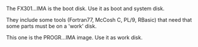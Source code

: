 The FX301...IMA is the boot disk. Use it as boot and system disk.

They include some tools (Fortran77, McCosh C, PL/9, RBasic) that need that some parts must be on a 'work' disk.

This one is the PROGR...IMA image. Use it as work disk.

